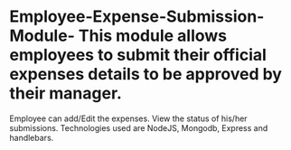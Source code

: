# Employee-Expense-Submission-Module- This module allows employees to submit their official expenses details to be approved by their manager.
Employee can add/Edit the expenses. View the status of his/her submissions.
Technologies used are NodeJS, Mongodb, Express and handlebars.

